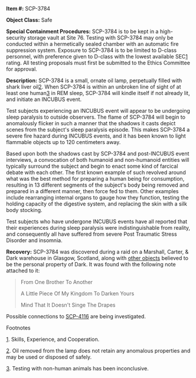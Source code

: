   
**Item #:** SCP-3784

**Object Class:** Safe

**Special Containment Procedures:** SCP-3784 is to be kept in a high-security storage vault at Site 76. Testing with SCP-3784 may only be conducted within a hermetically sealed chamber with an automatic fire suppression system. Exposure to SCP-3784 is to be limited to D-class personnel, with preference given to D-class with the lowest available SEC[1](javascript:;) rating. All testing proposals must first be submitted to the Ethics Committee for approval.

**Description:** SCP-3784 is a small, ornate oil lamp, perpetually filled with shark liver oil[2](javascript:;). When SCP-3784 is within an unbroken line of sight of at least one human[3](javascript:;) in REM sleep, SCP-3784 will kindle itself if not already lit, and initiate an INCUBUS event.

Test subjects experiencing an INCUBUS event will appear to be undergoing sleep paralysis to outside observers. The flame of SCP-3784 will begin to anomalously flicker in such a manner that the shadows it casts depict scenes from the subject's sleep paralysis episode. This makes SCP-3784 a severe fire hazard during INCUBUS events, and it has been known to light flammable objects up to 120 centimeters away.

Based upon both the shadows cast by SCP-3784 and post-INCUBUS event interviews, a convocation of both humanoid and non-humanoid entities will typically surround the subject and begin to enact some kind of farcical debate with each other. The first known example of such revolved around what was the best method for preparing a human being for consumption, resulting in 13 different segments of the subject's body being removed and prepared in a different manner, then force fed to them. Other examples include rearranging internal organs to gauge how they function, testing the holding capacity of the digestive system, and replacing the skin with a silk body stocking.

Test subjects who have undergone INCUBUS events have all reported that their experiences during sleep paralysis were indistinguishable from reality, and consequently all have suffered from severe Post Traumatic Stress Disorder and insomnia.

**Recovery:** SCP-3784 was discovered during a raid on a Marshall, Carter, & Dark warehouse in Glasgow, Scotland, along with [other objects](/scp-3549) believed to be the personal property of Dark. It was found with the following note attached to it:

> From One Brother To Another
> 
> A Little Piece Of My Kingdom To Darken Yours
> 
> Mind That It Doesn't Singe The Drapes

Possible connections to [SCP-4116](/scp-4116) are being investigated.

Footnotes

[1](javascript:;). Skills, Experience, and Cooperation.

[2](javascript:;). Oil removed from the lamp does not retain any anomalous properties and may be used or disposed of safely.

[3](javascript:;). Testing with non-human animals has been inconclusive.